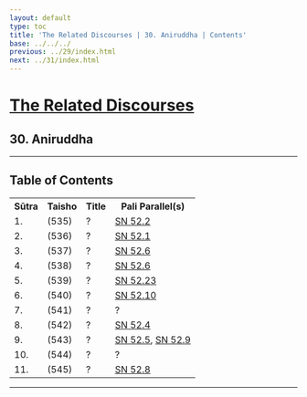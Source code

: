 ```yaml
---
layout: default
type: toc
title: 'The Related Discourses | 30. Aniruddha | Contents'
base: ../../../
previous: ../29/index.html
next: ../31/index.html
---
```


<h1><a href="../index.html">The Related Discourses</a></h1>
<h2>30. Aniruddha</h2>

<hr/>

<h2>Table of Contents</h2>

<table class="ma-toc">
  <th>Sūtra</th>
  <th>Taisho</th>
  <th>Title</th>
  <th>Pali Parallel(s)</th>
  <tr>
    <td>1.</td>
    <td>(535)</td>
    <td><a href="SA30_1.html"></a>?</td>
    <td><a href="https://suttacentral.net/sn52.2" target="_blank">SN 52.2</a></td>
  </tr>
  <tr>
    <td>2.</td>
    <td>(536)</td>
    <td><a href="SA30_2.html"></a>?</td>
    <td><a href="https://suttacentral.net/sn52.1" target="_blank">SN 52.1</a></td>
  </tr>
  <tr>
    <td>3.</td>
    <td>(537)</td>
    <td><a href="SA30_3.html"></a>?</td>
    <td><a href="https://suttacentral.net/sn52.6" target="_blank">SN 52.6</a></td>
  </tr>
  <tr>
    <td>4.</td>
    <td>(538)</td>
    <td><a href="SA30_4.html"></a>?</td>
    <td><a href="https://suttacentral.net/sn52.6" target="_blank">SN 52.6</a></td>
  </tr>
  <tr>
    <td>5.</td>
    <td>(539)</td>
    <td><a href="SA30_5.html"></a>?</td>
    <td><a href="https://suttacentral.net/sn52.23" target="_blank">SN 52.23</a></td>
  </tr>
  <tr>
    <td>6.</td>
    <td>(540)</td>
    <td><a href="SA30_6.html"></a>?</td>
    <td><a href="https://suttacentral.net/sn52.10" target="_blank">SN 52.10</a></td>
  </tr>
  <tr>
    <td>7.</td>
    <td>(541)</td>
    <td><a href="SA30_7.html"></a>?</td>
    <td><a href="https://suttacentral.net/" target="_blank"></a>?</td>
  </tr>
  <tr>
    <td>8.</td>
    <td>(542)</td>
    <td><a href="SA30_8.html"></a>?</td>
    <td><a href="https://suttacentral.net/sn52.4" target="_blank">SN 52.4</a></td>
  </tr>
  <tr>
    <td>9.</td>
    <td>(543)</td>
    <td><a href="SA30_9.html"></a>?</td>
    <td><a href="https://suttacentral.net/sn52.5" target="_blank">SN 52.5</a>, <a href="https://suttacentral.net/sn52.9" target="_blank">SN 52.9</a></td>
  </tr>
  <tr>
    <td>10.</td>
    <td>(544)</td>
    <td><a href="SA30_10.html"></a>?</td>
    <td><a href="https://suttacentral.net/" target="_blank"></a>?</td>
  </tr>
  <tr>
    <td>11.</td>
    <td>(545)</td>
    <td><a href="SA30_11.html"></a>?</td>
    <td><a href="https://suttacentral.net/sn52.8" target="_blank">SN 52.8</a></td>
  </tr>
</table>

<hr/>